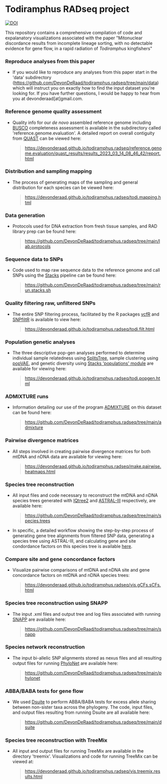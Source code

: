 Todiramphus RADseq project
==================================================================================

[![DOI](https://zenodo.org/badge/478182351.svg)](https://zenodo.org/badge/latestdoi/478182351)

This repository contains a comprehensive compilation of code and expalanatory visualizations associated with the paper "Mitonuclear discordance results from incomplete lineage sorting, with no detectable evidence for gene flow, in a rapid radiation of *Todiramphus* kingfishers"

### Reproduce analyses from this paper
*   If you would like to reproduce any analyses from this paper start in the 'data' subdirectory (<https://github.com/DevonDeRaad/todiramphus.radseq/tree/main/data>) which will instruct you on exactly how to find the input dataset you're looking for. If you have further questions, I would be happy to hear from you at devonderaad[at]gmail.com.

### Reference genome quality assessment
*   Quality info for our *de novo* assembled reference genome including [BUSCO](https://busco.ezlab.org/) completeness assessment is available in the subdirectory called 'reference.genome.evaluation'. A detailed report on overall contiguity from [QUAST](https://quast.sourceforge.net/) can be viewed here:
    > <https://devonderaad.github.io/todiramphus.radseq/reference.genome.evaluation/quast_results/results_2023_03_14_08_46_42/report.html> 
    
### Distribution and sampling mapping
*   The process of generating maps of the sampling and general distribution for each species can be viewed here:
    > <https://devonderaad.github.io/todiramphus.radseq/todi.mapping.html> 
    
### Data generation
*   Protocols used for DNA extraction from fresh tissue samples, and RAD library prep can be found here:
    > <https://github.com/DevonDeRaad/todiramphus.radseq/tree/main/lab.protocols>

### Sequence data to SNPs
*   Code used to map raw sequence data to the reference genome and call SNPs using the [Stacks](https://catchenlab.life.illinois.edu/stacks/) pipeline can be found here:
    > <https://github.com/DevonDeRaad/todiramphus.radseq/tree/main/run.stacks.sh>
    
### Quality filtering raw, unfiltered SNPs
*   The entire SNP filtering process, facilitated by the R packages [vcfR](https://doi.org/10.1111/1755-0998.12549) and [SNPfiltR](https://doi.org/10.1111/1755-0998.13618) is available to view here:
    > <https://devonderaad.github.io/todiramphus.radseq/todi.filt.html>

### Population genetic analyses
*   The three descriptive pop-gen analyses performed to determine individual sample relatedness using [SplitsTree](https://doi.org/10.1093/molbev/msj030), sample clustering using [popVAE](https://github.com/kr-colab/popvae), and genetic diversity using [Stacks 'populations' module](https://catchenlab.life.illinois.edu/stacks/comp/populations.php) are available for viewing here:
    > <https://devonderaad.github.io/todiramphus.radseq/todi.popgen.html>
    
### ADMIXTURE runs
*   Information detailing our use of the program [ADMIXTURE](https://dalexander.github.io/admixture/) on this dataset can be found here:
    > <https://github.com/DevonDeRaad/todiramphus.radseq/tree/main/admixture>
 
 ### Pairwise divergence matrices
*   All steps involved in creating pairwise divergence matrices for both mtDNA and nDNA data are available for viewing here:
    > <https://devonderaad.github.io/todiramphus.radseq/make.pairwise.heatmaps.html>

### Species tree reconstruction
*   All input files and code necessary to reconstruct the mtDNA and nDNA species trees generated with [IQtree2](http://www.iqtree.org/) and [ASTRAL-III](https://github.com/smirarab/ASTRAL) respectively, are available here:
    > <https://github.com/DevonDeRaad/todiramphus.radseq/tree/main/species.trees>
*   In specific, a detailed workflow showing the step-by-step process of generating gene tree alignments from filtered SNP data, generating a species tree using ASTRAL-III, and calculating gene and site condordance factors on this species tree is available [here](https://devonderaad.github.io/todiramphus.radseq/species.trees/astral.single.tip/SNPs.to.species.tree.workflow.single.tip.html).
    
 ### Compare site and gene concordance factors
*   Visualize pairwise comparisons of mtDNA and nDNA site and gene concordance factors on mtDNA and nDNA species trees:
    > <https://devonderaad.github.io/todiramphus.radseq/vis.gCFs.sCFs.html>

### Species tree reconstruction using SNAPP
*   The input .xml files and output tree and log files associated with running [SNAPP](https://academic.oup.com/mbe/article/29/8/1917/1045283) are available here:
    > <https://github.com/DevonDeRaad/todiramphus.radseq/tree/main/snapp>
    
### Species network reconstruction
*   The input bi-allelic SNP alignments stored as nexus files and all resulting output files for running [PhyloNet](https://github.com/NakhlehLab/PhyloNet) are available here:
    > <https://github.com/DevonDeRaad/todiramphus.radseq/tree/main/phylonet>

### ABBA/BABA tests for gene flow
*   We used [Dsuite](https://github.com/millanek/Dsuite) to perform ABBA/BABA tests for excess allele sharing between non-sister taxa across the phylogeny. The code, input files, and output files resulting from running Dsuite are all available here:
    > <https://github.com/DevonDeRaad/todiramphus.radseq/tree/main/dsuite>
    
### Species tree reconstruction with TreeMix
*   All input and output files for running TreeMix are available in the directory 'treemix'. Visualizations and code for running TreeMix can be viewed at:
    > <https://devonderaad.github.io/todiramphus.radseq/vis.treemix.results.html>
